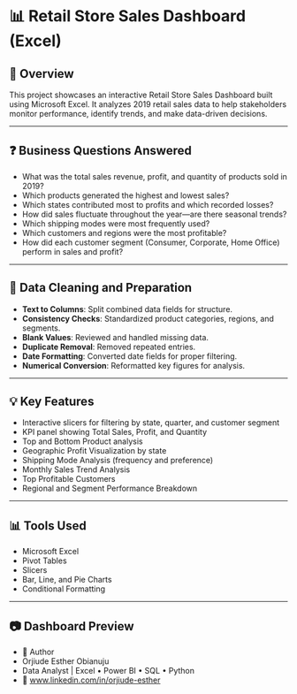 

# 📊 Retail Store Sales Dashboard (Excel)

## 📝 Overview  
This project showcases an interactive Retail Store Sales Dashboard built using Microsoft Excel. 
It analyzes 2019 retail sales data to help stakeholders monitor performance, 
identify trends, and make data-driven decisions.

---

## ❓ Business Questions Answered

- What was the total sales revenue, profit, and quantity of products sold in 2019?  
- Which products generated the highest and lowest sales?  
- Which states contributed most to profits and which recorded losses?  
- How did sales fluctuate throughout the year—are there seasonal trends?  
- Which shipping modes were most frequently used?  
- Which customers and regions were the most profitable?  
- How did each customer segment (Consumer, Corporate, Home Office) perform in sales and profit?

---

## 🧹 Data Cleaning and Preparation

- **Text to Columns**: Split combined data fields for structure.  
- **Consistency Checks**: Standardized product categories, regions, and segments.  
- **Blank Values**: Reviewed and handled missing data.  
- **Duplicate Removal**: Removed repeated entries.  
- **Date Formatting**: Converted date fields for proper filtering.  
- **Numerical Conversion**: Reformatted key figures for analysis.

---

## 💡 Key Features

- Interactive slicers for filtering by state, quarter, and customer segment  
- KPI panel showing Total Sales, Profit, and Quantity  
- Top and Bottom Product analysis  
- Geographic Profit Visualization by state  
- Shipping Mode Analysis (frequency and preference)  
- Monthly Sales Trend Analysis  
- Top Profitable Customers  
- Regional and Segment Performance Breakdown

---

## 📊 Tools Used

- Microsoft Excel  
- Pivot Tables  
- Slicers  
- Bar, Line, and Pie Charts  
- Conditional Formatting

---

## 📷 Dashboard Preview

- 👤 Author
- Orjiude Esther Obianuju
- Data Analyst | Excel • Power BI • SQL • Python
- 🔗 www.linkedin.com/in/orjiude-esther 

